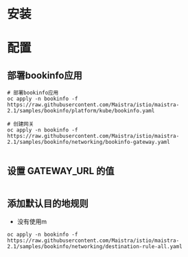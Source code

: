# 安装





# 配置 



## 部署bookinfo应用

```
# 部署bookinfo应用
oc apply -n bookinfo -f https://raw.githubusercontent.com/Maistra/istio/maistra-2.1/samples/bookinfo/platform/kube/bookinfo.yaml

# 创建网关
oc apply -n bookinfo -f https://raw.githubusercontent.com/Maistra/istio/maistra-2.1/samples/bookinfo/networking/bookinfo-gateway.yaml


```





## 设置 GATEWAY_URL 的值

```

```





## 添加默认目的地规则

* 没有使用m

```
oc apply -n bookinfo -f https://raw.githubusercontent.com/Maistra/istio/maistra-2.1/samples/bookinfo/networking/destination-rule-all.yaml
```

